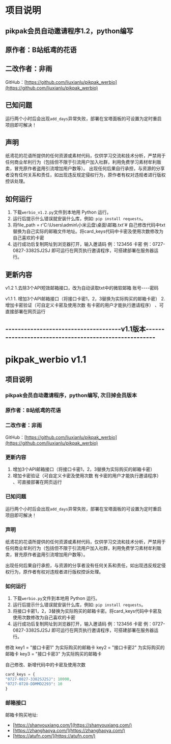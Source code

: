 # 项目说明

## pikpak会员自动邀请程序1.2，python编写
## 原作者：B站纸鸢的花语
## 二改作者：非雨 
GitHub：[https://github.com/liuxianlu/pikpak_werbio](https://github.com/liuxianlu/pikpak_werbio)

## 已知问题
运行两个小时后会出现`add_days`异常失败，部署在宝塔面板的可设置为定时重启项目即可解决！

## 声明
纸鸢花的花语所提供的任何资源或素材代码，仅供学习交流和技术分析，严禁用于任何商业牟利行为（包括但不限于引流用户加入社群，利用免费学习素材牟利贩卖，冒充原作者盗用引流增加用户数等）。
出现任何后果自行承担，与资源的分享者没有任何关系和责任，如出现违反规定侵权行为，原作者有权对违规者进行版权控诉处理。

## 如何运行
1. 下载`werbio_v1.2.py`文件到本地用 Python 运行。
2. 运行后提示什么错误就安装什么库，例如: `pip install requests`。
3. 将file_path = r'C:\Users\admin\小米云盘\桌面\邮箱.txt'# 自己修改代码中txt替换为自己实际的邮箱文件地址。将card_keys代码中卡密及使用次数修改为自己喜欢的卡密
4. 运行成功后复制网址到浏览器打开，输入邀请码 例：123456 卡密 例：0727-0827-3382SJ2SJ 即可运行在网页执行邀请程序，可搭建部署在服务器运行。

## 更新内容
v1.2
    1.去除3个API短效邮箱接口，改为自动读取txt中的微软邮箱 账号----密码

v1.1
    1. 增加3个API邮箱接口（将接口卡密1，2，3替换为实际购买的邮箱卡密）
    2. 增加卡密验证（可自定义卡密及使用次数 有卡密的用户才能执行邀请程序） 、可直接部署在网页运行





















## -------------------------------------v1.1版本------------------------------------------------------
# pikpak_werbio v1.1


## 项目说明

### pikpak会员自动邀请程序，python编写, 次日掉会员版本
### 原作者：B站纸鸢的花语
### 二改作者：非雨 
GitHub：[https://github.com/liuxianlu/pikpak_werbio](https://github.com/liuxianlu/pikpak_werbio)

### 更新内容

1. 增加3个API邮箱接口（将接口卡密1，2，3替换为实际购买的邮箱卡密）
2. 增加卡密验证（可自定义卡密及使用次数 有卡密的用户才能执行邀请程序） 、可直接部署在网页运行


### 已知问题

运行两个小时后会出现`add_days`异常失败，部署在宝塔面板的可设置为定时重启项目即可解决！

### 声明

纸鸢花的花语所提供的任何资源或素材代码，仅供学习交流和技术分析，严禁用于任何商业牟利行为（包括但不限于引流用户加入社群，利用免费学习素材牟利贩卖，冒充原作者盗用引流增加用户数等）。

出现任何后果自行承担，与资源的分享者没有任何关系和责任，如出现违反规定侵权行为，原作者有权对违规者进行版权控诉处理。

### 如何运行

1. 下载`werbio.py`文件到本地用 Python 运行。
2. 运行后提示什么错误就安装什么库，例如: `pip install requests`。
3. 将接口卡密1，2，3替换为实际购买的邮箱卡密。将card_keys代码中卡密及使用次数修改为自己喜欢的卡密
4. 运行成功后复制网址到浏览器打开，输入邀请码 例：123456 卡密 例：0727-0827-3382SJ2SJ 即可运行在网页执行邀请程序，可搭建部署在服务器运行。


修改 key1 = "接口卡密1" 为实际购买的邮箱卡 key2 = "接口卡密2" 为实际购买的邮箱卡  key3 = "接口卡密3" 为实际购买的邮箱卡 
   
自己修改、新增代码中的卡密及使用次数 
```python
card_keys = {
"0727-0827-3382SJ2SJ": 10000,
"0727-0728-DDMMD2293": 10
}
```

### 邮箱接口
邮箱卡购买地址:
- [https://shanyouxiang.com/](https://shanyouxiang.com/)
- [https://zhanghaoya.com/](https://zhanghaoya.com/)
- [https://atufn.com/](https://atufn.com/)




